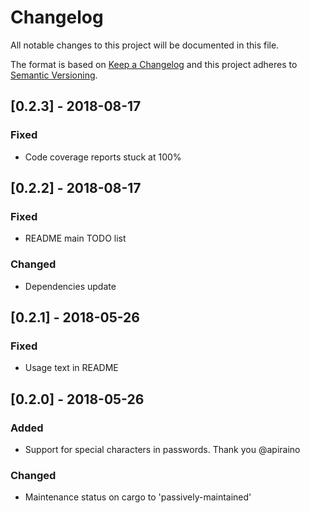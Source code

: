 # Changelog
All notable changes to this project will be documented in this file.

The format is based on [Keep a Changelog](http://keepachangelog.com/en/1.0.0/)
and this project adheres to [Semantic Versioning](http://semver.org/spec/v2.0.0.html).

## [0.2.3] - 2018-08-17
### Fixed
- Code coverage reports stuck at 100%

## [0.2.2] - 2018-08-17
### Fixed
- README main TODO list

### Changed
- Dependencies update

## [0.2.1] - 2018-05-26
### Fixed
- Usage text in README

## [0.2.0] - 2018-05-26
### Added
- Support for special characters in passwords. Thank you @apiraino

### Changed
- Maintenance status on cargo to 'passively-maintained'
